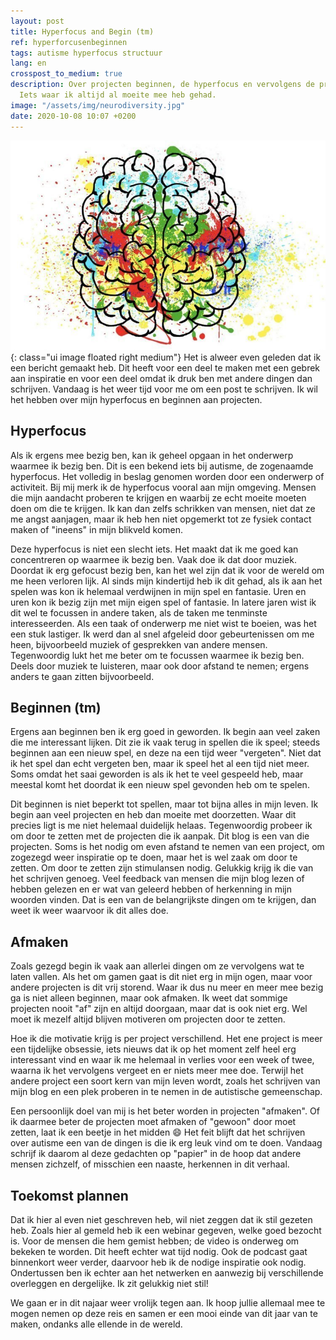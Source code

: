 ```yaml
---
layout: post
title: Hyperfocus and Begin (tm)
ref: hyperforcusenbeginnen
tags: autisme hyperfocus structuur
lang: en
crosspost_to_medium: true
description: Over projecten beginnen, de hyperfocus en vervolgens de projecten afmaken.
  Iets waar ik altijd al moeite mee heb gehad.
image: "/assets/img/neurodiversity.jpg"
date: 2020-10-08 10:07 +0200
---
```

![Een neurodivers brein](/assets/img/neurodiversity.jpg){: class="ui image floated right medium"}
Het is alweer even geleden dat ik een bericht gemaakt heb. Dit heeft voor een deel te maken met een gebrek aan inspiratie en voor een deel omdat ik druk ben met andere dingen dan schrijven. Vandaag is het weer tijd voor me om een post te schrijven. Ik wil het hebben over mijn hyperfocus en beginnen aan projecten.

## Hyperfocus

Als ik ergens mee bezig ben, kan ik geheel opgaan in het onderwerp waarmee ik bezig ben. Dit is een bekend iets bij autisme, de zogenaamde hyperfocus. Het volledig in beslag genomen worden door een onderwerp of activiteit. Bij mij merk ik de hyperfocus vooral aan mijn omgeving. Mensen die mijn aandacht proberen te krijgen en waarbij ze echt moeite moeten doen om die te krijgen. Ik kan dan zelfs schrikken van mensen, niet dat ze me angst aanjagen, maar ik heb hen niet opgemerkt tot ze fysiek contact maken of "ineens" in mijn blikveld komen.

Deze hyperfocus is niet een slecht iets. Het maakt dat ik me goed kan concentreren op waarmee ik bezig ben. Vaak doe ik dat door muziek. Doordat ik erg gefocust bezig ben, kan het wel zijn dat ik voor de wereld om me heen verloren lijk. Al sinds mijn kindertijd heb ik dit gehad, als ik aan het spelen was kon ik helemaal verdwijnen in mijn spel en fantasie. Uren en uren kon ik bezig zijn met mijn eigen spel of fantasie. In latere jaren wist ik dit wel te focussen in andere taken, als de taken me tenminste interesseerden. Als een taak of onderwerp me niet wist te boeien, was het een stuk lastiger. Ik werd dan al snel afgeleid door gebeurtenissen om me heen, bijvoorbeeld muziek of gesprekken van andere mensen. Tegenwoordig lukt het me beter om te focussen waarmee ik bezig ben. Deels door muziek te luisteren, maar ook door afstand te nemen; ergens anders te gaan zitten bijvoorbeeld.

## Beginnen (tm)

Ergens aan beginnen ben ik erg goed in geworden. Ik begin aan veel zaken die me interessant lijken. Dit zie ik vaak terug in spellen die ik speel; steeds beginnen aan een nieuw spel, en deze na een tijd weer "vergeten". Niet dat ik het spel dan echt vergeten ben, maar ik speel het al een tijd niet meer. Soms omdat het saai geworden is als ik het te veel gespeeld heb, maar meestal komt het doordat ik een nieuw spel gevonden heb om te spelen.

Dit beginnen is niet beperkt tot spellen, maar tot bijna alles in mijn leven. Ik begin aan veel projecten en heb dan moeite met doorzetten. Waar dit precies ligt is me niet helemaal duidelijk helaas. Tegenwoordig probeer ik om door te zetten met de projecten die ik aanpak. Dit blog is een van die projecten. Soms is het nodig om even afstand te nemen van een project, om zogezegd weer inspiratie op te doen, maar het is wel zaak om door te zetten. Om door te zetten zijn stimulansen nodig. Gelukkig krijg ik die van het schrijven genoeg. Veel feedback van mensen die mijn blog lezen of hebben gelezen en er wat van geleerd hebben of herkenning in mijn woorden vinden. Dat is een van de belangrijkste dingen om te krijgen, dan weet ik weer waarvoor ik dit alles doe.

## Afmaken

Zoals gezegd begin ik vaak aan allerlei dingen om ze vervolgens wat te laten vallen. Als het om gamen gaat is dit niet erg in mijn ogen, maar voor andere projecten is dit vrij storend. Waar ik dus nu meer en meer mee bezig ga is niet alleen beginnen, maar ook afmaken. Ik weet dat sommige projecten nooit "af" zijn en altijd doorgaan, maar dat is ook niet erg. Wel moet ik mezelf altijd blijven motiveren om projecten door te zetten.

Hoe ik die motivatie krijg is per project verschillend. Het ene project is meer een tijdelijke obsessie, iets nieuws dat ik op het moment zelf heel erg interessant vind en waar ik me helemaal in verlies voor een week of twee, waarna ik het vervolgens vergeet en er niets meer mee doe. Terwijl het andere project een soort kern van mijn leven wordt, zoals het schrijven van mijn blog en een plek proberen in te nemen in de autistische gemeenschap.

Een persoonlijk doel van mij is het beter worden in projecten "afmaken". Of ik daarmee beter de projecten moet afmaken of "gewoon" door moet zetten, laat ik een beetje in het midden :smile: Het feit blijft dat het schrijven over autisme een van de dingen is die ik erg leuk vind om te doen. Vandaag schrijf ik daarom al deze gedachten op "papier" in de hoop dat andere mensen zichzelf, of misschien een naaste, herkennen in dit verhaal.

## Toekomst plannen

Dat ik hier al even niet geschreven heb, wil niet zeggen dat ik stil gezeten heb. Zoals hier al gemeld heb ik een webinar gegeven, welke goed bezocht is. Voor de mensen die hem gemist hebben; de video is onderweg om bekeken te worden. Dit heeft echter wat tijd nodig. Ook de podcast gaat binnenkort weer verder, daarvoor heb ik de nodige inspiratie ook nodig. Ondertussen ben ik echter aan het netwerken en aanwezig bij verschillende overleggen en dergelijke. Ik zit gelukkig niet stil!

We gaan er in dit najaar weer vrolijk tegen aan. Ik hoop jullie allemaal mee te mogen nemen op deze reis en samen er een mooi einde van dit jaar van te maken, ondanks alle ellende in de wereld.
